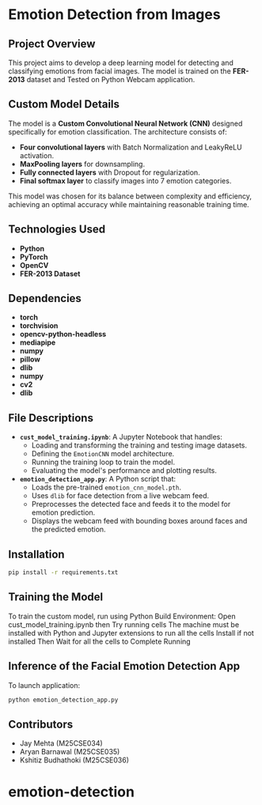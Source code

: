 # Emotion Detection from Images

## Project Overview
This project aims to develop a deep learning model for detecting and classifying emotions from facial images. The model is trained on the **FER-2013** dataset and Tested on Python Webcam application.

## Custom Model Details
The model is a **Custom Convolutional Neural Network (CNN)** designed specifically for emotion classification. The architecture consists of:
- **Four convolutional layers** with Batch Normalization and LeakyReLU activation.
- **MaxPooling layers** for downsampling.
- **Fully connected layers** with Dropout for regularization.
- **Final softmax layer** to classify images into 7 emotion categories.

This model was chosen for its balance between complexity and efficiency, achieving an optimal accuracy while maintaining reasonable training time.

## Technologies Used
- **Python**
- **PyTorch**
- **OpenCV**
- **FER-2013 Dataset**

## Dependencies
- **torch**
- **torchvision**
- **opencv-python-headless**
- **mediapipe**
- **numpy**
- **pillow**
- **dlib**
- **numpy**
- **cv2**
- **dlib**

## File Descriptions

* **`cust_model_training.ipynb`**: A Jupyter Notebook that handles:
    * Loading and transforming the training and testing image datasets.
    * Defining the `EmotionCNN` model architecture.
    * Running the training loop to train the model.
    * Evaluating the model's performance and plotting results.
* **`emotion_detection_app.py`**: A Python script that:
    * Loads the pre-trained `emotion_cnn_model.pth`.
    * Uses `dlib` for face detection from a live webcam feed.
    * Preprocesses the detected face and feeds it to the model for emotion prediction.
    * Displays the webcam feed with bounding boxes around faces and the predicted emotion.


## Installation
```bash
pip install -r requirements.txt
```

## Training the Model
To train the custom model, run using Python Build Environment:
Open cust_model_training.ipynb 
then Try running cells
The machine must be installed with Python and Jupyter extensions to run all the cells
Install if not installed
Then Wait for all the cells to Complete Running

## Inference of the Facial Emotion Detection App
To launch application:
```bash
python emotion_detection_app.py
```

## Contributors
- Jay Mehta (M25CSE034)
- Aryan Barnawal (M25CSE035)
- Kshitiz Budhathoki (M25CSE036)


# emotion-detection

